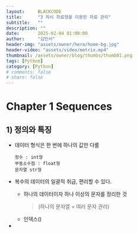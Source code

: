 ```yaml
---
layout:     BLACKCODE
title:      "3 차시 자료형을 이용한 자료 관리"
subtitle:   ""
description: ""
date:       2025-02-04 01:00:00
author:     "김민서"
header-img: "assets/owner/hero/home-bg.jpg"
header-video: "assets/video/metrix.mp4"
thumbnail: /assets/owner/blog/thumbs/thumb01.png
tags: [Python]
category: [Python]
# comments: false
# share: false
---
```

# Chapter 1 Sequences
## 1) 정의와 특징

- 데이터 형식은 한 번에 하나의 값만 다룸
   
   ```
   정수 : int형
   부동소수점 : float형
   문자열 str형
   ```

- 복수의 데이터의 일괄적 취급, 편리할 수 있다.
   - 하나의 데이터이자 하나 이상의 문자를 정리한 것
      > (하나의 문자열 = 여러 문자 관리)
   - 인덱스()
- 